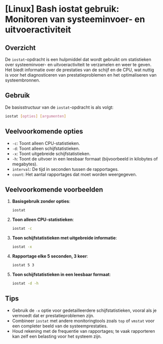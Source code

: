 # [Linux] Bash iostat gebruik: Monitoren van systeeminvoer- en uitvoeractiviteit

## Overzicht
De `iostat`-opdracht is een hulpmiddel dat wordt gebruikt om statistieken over systeeminvoer- en uitvoeractiviteit te verzamelen en weer te geven. Het biedt informatie over de prestaties van de schijf en de CPU, wat nuttig is voor het diagnosticeren van prestatieproblemen en het optimaliseren van systeembronnen.

## Gebruik
De basisstructuur van de `iostat`-opdracht is als volgt:

```bash
iostat [opties] [argumenten]
```

## Veelvoorkomende opties
- `-c`: Toont alleen CPU-statistieken.
- `-d`: Toont alleen schijfstatistieken.
- `-x`: Toont uitgebreide schijfstatistieken.
- `-h`: Toont de uitvoer in een leesbaar formaat (bijvoorbeeld in kilobytes of megabytes).
- `interval`: De tijd in seconden tussen de rapportages.
- `count`: Het aantal rapportages dat moet worden weergegeven.

## Veelvoorkomende voorbeelden

1. **Basisgebruik zonder opties**:
   ```bash
   iostat
   ```

2. **Toon alleen CPU-statistieken**:
   ```bash
   iostat -c
   ```

3. **Toon schijfstatistieken met uitgebreide informatie**:
   ```bash
   iostat -x
   ```

4. **Rapportage elke 5 seconden, 3 keer**:
   ```bash
   iostat 5 3
   ```

5. **Toon schijfstatistieken in een leesbaar formaat**:
   ```bash
   iostat -d -h
   ```

## Tips
- Gebruik de `-x` optie voor gedetailleerdere schijfstatistieken, vooral als je vermoedt dat er prestatieproblemen zijn.
- Combineer `iostat` met andere monitoringtools zoals `top` of `vmstat` voor een completer beeld van de systeemprestaties.
- Houd rekening met de frequentie van rapportages; te vaak rapporteren kan zelf een belasting voor het systeem zijn.